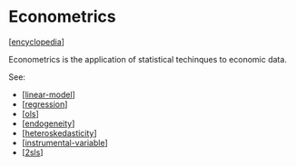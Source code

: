 # Econometrics

[[encyclopedia]]

Econometrics is the application of statistical techinques to economic data.

See:
* [[linear-model]]
* [[regression]]
* [[ols]]
* [[endogeneity]]
* [[heteroskedasticity]]
* [[instrumental-variable]]
* [[2sls]]

[//begin]: # "Autogenerated link references for markdown compatibility"
[encyclopedia]: ../encyclopedia.md "Encyclopedia"
[linear-model]: linear-model.md "linear-model"
[regression]: regression.md "regression"
[ols]: ols.md "ols"
[endogeneity]: endogeneity.md "Endogeneity"
[heteroskedasticity]: heteroskedasticity.md "Heteroskedasticity"
[instrumental-variable]: instrumental-variable.md "instrumental-variable"
[2sls]: 2sls.md "2SLS (Two Stage Least Squares)"
[//end]: # "Autogenerated link references"

